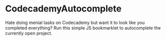CodecademyAutocomplete
======================

Hate doing menial tasks on Codecademy but want it to look like you completed everything? Run this simple JS bookmarklet to autocomplete the currently open project.
